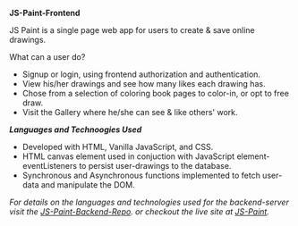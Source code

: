 **JS-Paint-Frontend**

JS Paint is a single page web app for users to create & save online drawings. 


What can a user do?
- Signup or login, using frontend authorization and authentication.
- View his/her drawings and see how many likes each drawing has.
- Chose from a selection of coloring book pages to color-in, or opt to free draw. 
- Visit the Gallery where he/she can see & like others' work.

***Languages and Technoogies Used***
- Developed with HTML, Vanilla JavaScript, and CSS. 
- HTML canvas element used in conjuction with JavaScript element-eventListeners to persist user-drawings to the database.
- Synchronous and Asynchronous functions implemented to fetch user-data and manipulate the DOM.

_For details on the languages and technologies used for the backend-server visit the [JS-Paint-Backend-Repo](http://github.com/dauncy/JS-Paint-Server)._
_or checkout the live site at [JS-Paint](http://dauncy.github.io/js-paint-client/)._
